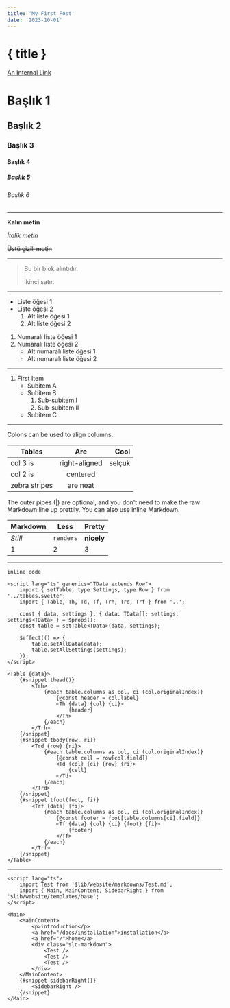```yaml
---
title: 'My First Post'
date: '2023-10-01'
---
```


# { title }

[An Internal Link](/)

# Başlık 1

## Başlık 2

### Başlık 3

#### Başlık 4

##### Başlık 5

###### Başlık 6

---

**Kalın metin**

_İtalik metin_

~~Üstü çizili metin~~

---

> Bu bir blok alıntıdır.
>
> İkinci satır.

---

- Liste öğesi 1
- Liste öğesi 2
  1. Alt liste öğesi 1
  2. Alt liste öğesi 2

1. Numaralı liste öğesi 1
2. Numaralı liste öğesi 2
   - Alt numaralı liste öğesi 1
   - Alt numaralı liste öğesi 2

---

1. First Item
   - Subitem A
   - Subitem B
     1. Sub-subitem I
     2. Sub-subitem II
   - Subitem C

---

Colons can be used to align columns.

| Tables        |      Are      |   Cool |
| ------------- | :-----------: | -----: |
| col 3 is      | right-aligned | selçuk |
| col 2 is      |   centered    |        |
| zebra stripes |   are neat    |        |

The outer pipes (|) are optional, and you don't need to make the raw Markdown line up prettily. You can also use inline Markdown.

| Markdown | Less      | Pretty     |
| -------- | --------- | ---------- |
| _Still_  | `renders` | **nicely** |
| 1        | 2         | 3          |

---

`inline code`

```svelte
<script lang="ts" generics="TData extends Row">
	import { setTable, type Settings, type Row } from '../tables.svelte';
	import { Table, Th, Td, Tf, Trh, Trd, Trf } from '..';

	const { data, settings }: { data: TData[]; settings: Settings<TData> } = $props();
	const table = setTable<TData>(data, settings);

	$effect(() => {
		table.setAllData(data);
		table.setAllSettings(settings);
	});
</script>

<Table {data}>
	{#snippet thead()}
		<Trh>
			{#each table.columns as col, ci (col.originalIndex)}
				{@const header = col.label}
				<Th {data} {col} {ci}>
					{header}
				</Th>
			{/each}
		</Trh>
	{/snippet}
	{#snippet tbody(row, ri)}
		<Trd {row} {ri}>
			{#each table.columns as col, ci (col.originalIndex)}
				{@const cell = row[col.field]}
				<Td {col} {ci} {row} {ri}>
					{cell}
				</Td>
			{/each}
		</Trd>
	{/snippet}
	{#snippet tfoot(foot, fi)}
		<Trf {data} {fi}>
			{#each table.columns as col, ci (col.originalIndex)}
				{@const footer = foot[table.columns[ci].field]}
				<Tf {data} {col} {ci} {foot} {fi}>
					{footer}
				</Tf>
			{/each}
		</Trf>
	{/snippet}
</Table>
```

---

```svelte
<script lang="ts">
	import Test from '$lib/website/markdowns/Test.md';
	import { Main, MainContent, SidebarRight } from '$lib/website/templates/base';
</script>

<Main>
	<MainContent>
		<p>introduction</p>
		<a href="/docs/installation">installation</a>
		<a href="/">home</a>
		<div class="slc-markdown">
			<Test />
			<Test />
			<Test />
		</div>
	</MainContent>
	{#snippet sidebarRight()}
		<SidebarRight />
	{/snippet}
</Main>
```
